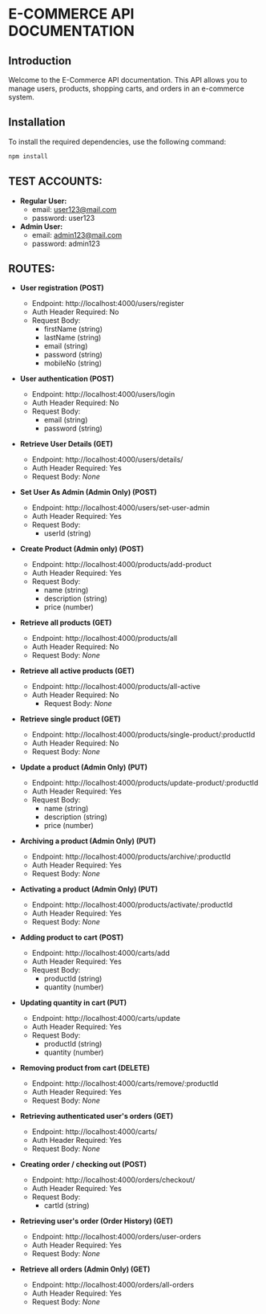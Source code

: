 <!-- NOTE: modify this file based on your project specifications-->

# E-COMMERCE API DOCUMENTATION

## Introduction

Welcome to the E-Commerce API documentation. This API allows you to manage users, products, shopping carts, and orders in an e-commerce system.

## Installation

To install the required dependencies, use the following command:

```bash
npm install
```

## TEST ACCOUNTS:
- **Regular User:**
     - email: user123@mail.com
     - password: user123
- **Admin User:**
    - email: admin123@mail.com
    - password: admin123
    

## ROUTES:
- **User registration (POST)**
	- Endpoint: http://localhost:4000/users/register
  - Auth Header Required: No
  - Request Body: 
    - firstName (string)
    - lastName (string)
    - email (string)
    - password (string)
    - mobileNo (string)

- **User authentication (POST)**
	- Endpoint: http://localhost:4000/users/login
  - Auth Header Required: No
  - Request Body: 
    - email (string)
    - password (string)

- **Retrieve User Details (GET)**
  - Endpoint: http://localhost:4000/users/details/
  - Auth Header Required: Yes
  - Request Body: *None*
- **Set User As Admin (Admin Only) (POST)**
  - Endpoint: http://localhost:4000/users/set-user-admin
  - Auth Header Required: Yes
  - Request Body:
    - userId (string)
- **Create Product (Admin only) (POST)**
	- Endpoint: http://localhost:4000/products/add-product
  - Auth Header Required: Yes
  - Request Body: 
    - name (string)
    - description (string)
    - price (number)
- **Retrieve all products (GET)**
	- Endpoint: http://localhost:4000/products/all
  - Auth Header Required: No
  - Request Body: *None*
- **Retrieve all active products (GET)**
	- Endpoint: http://localhost:4000/products/all-active
  - Auth Header Required: No
	- Request Body: *None*
- **Retrieve single product (GET)**
  - Endpoint: http://localhost:4000/products/single-product/:productId
  - Auth Header Required: No
  - Request Body: *None*
- **Update a product (Admin Only) (PUT)**
  - Endpoint: http://localhost:4000/products/update-product/:productId
  - Auth Header Required: Yes
  - Request Body:
    - name (string)
    - description (string)
    - price (number)
- **Archiving a product (Admin Only) (PUT)**
  - Endpoint: http://localhost:4000/products/archive/:productId
  - Auth Header Required: Yes
  - Request Body: *None*
- **Activating a product (Admin Only) (PUT)**
  - Endpoint: http://localhost:4000/products/activate/:productId
  - Auth Header Required: Yes
  - Request Body: *None*
  
- **Adding product to cart (POST)**
  - Endpoint: http://localhost:4000/carts/add
  - Auth Header Required: Yes
  - Request Body:
    - productId (string)
    - quantity (number)
- **Updating quantity in cart (PUT)**
  - Endpoint: http://localhost:4000/carts/update
  - Auth Header Required: Yes
  - Request Body:
    - productId (string)
    - quantity (number)
- **Removing product from cart (DELETE)**
  - Endpoint: http://localhost:4000/carts/remove/:productId
  - Auth Header Required: Yes
  - Request Body: *None*
- **Retrieving authenticated user's orders (GET)**
  - Endpoint: http://localhost:4000/carts/
  - Auth Header Required: Yes
  - Request Body: *None*
- **Creating order / checking out (POST)**
  - Endpoint: http://localhost:4000/orders/checkout/
  - Auth Header Required: Yes
  - Request Body:
    - cartId (string)
- **Retrieving user's order (Order History) (GET)**
  - Endpoint: http://localhost:4000/orders/user-orders
  - Auth Header Required: Yes
  - Request Body: *None*
- **Retrieve all orders (Admin Only) (GET)**
  - Endpoint: http://localhost:4000/orders/all-orders
  - Auth Header Required: Yes
  - Request Body: *None*
